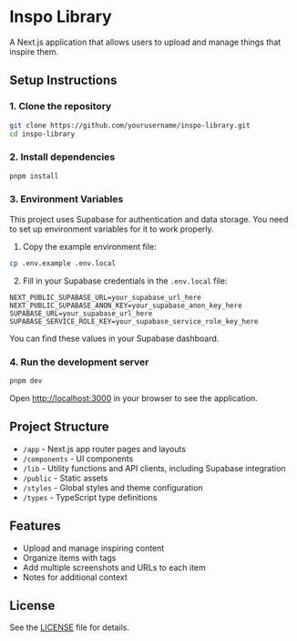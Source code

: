 # Inspo Library

A Next.js application that allows users to upload and manage things that inspire them.

## Setup Instructions

### 1. Clone the repository

```bash
git clone https://github.com/yourusername/inspo-library.git
cd inspo-library
```

### 2. Install dependencies

```bash
pnpm install
```

### 3. Environment Variables

This project uses Supabase for authentication and data storage. You need to set up environment variables for it to work properly.

1. Copy the example environment file:

```bash
cp .env.example .env.local
```

2. Fill in your Supabase credentials in the `.env.local` file:

```
NEXT_PUBLIC_SUPABASE_URL=your_supabase_url_here
NEXT_PUBLIC_SUPABASE_ANON_KEY=your_supabase_anon_key_here
SUPABASE_URL=your_supabase_url_here
SUPABASE_SERVICE_ROLE_KEY=your_supabase_service_role_key_here
```

You can find these values in your Supabase dashboard.

### 4. Run the development server

```bash
pnpm dev
```

Open [http://localhost:3000](http://localhost:3000) in your browser to see the application.

## Project Structure

- `/app` - Next.js app router pages and layouts
- `/components` - UI components
- `/lib` - Utility functions and API clients, including Supabase integration
- `/public` - Static assets
- `/styles` - Global styles and theme configuration
- `/types` - TypeScript type definitions

## Features

- Upload and manage inspiring content
- Organize items with tags
- Add multiple screenshots and URLs to each item
- Notes for additional context

## License

See the [LICENSE](LICENSE) file for details. 